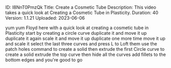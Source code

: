 ID: I8NnT0PmzQk
Title: Create a Cosmetic Tube
Description: This video takes a quick look at Creating a Cosmetic Tube in Plasticity.
Duration: 40
Version: 1.1.21
Uploaded: 2023-06-06

yum yum Floyd here with a quick look at
creating a cosmetic tube in Plasticity
start by creating a circle curve
duplicate it and move it up duplicate it
again scale it and move it up duplicate
one more time move it up and scale it
select the last three curves and press L
to Loft them use the patch holes command
to create a solid then extrude the first
Circle curve to create a solid extrude
the top curve then hide all the curves
add fillets to the bottom edges and
you're good to go

